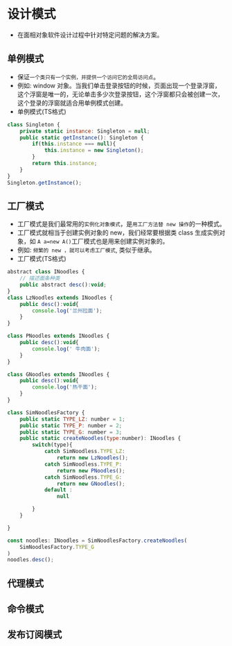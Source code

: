 # 设计模式
* 在面相对象软件设计过程中针对特定问题的解决方案。


## 单例模式
* 保证`一个类只有一个实例，并提供一个访问它的全局访问点`。
* 例如: window 对象。当我们单击登录按钮的时候，页面出现一个登录浮窗，这个浮窗是唯一的，无论单击多少次登录按钮，这个浮窗都只会被创建一次，这个登录的浮窗就适合用单例模式创建。
* 单例模式(TS格式)
```javascript
class Singleton {
    private static instance: Singleton = null;
    public static getInstance(): Singleton {
        if(this.instance === null){
            this.instance = new Singleton();
        }
        return this.instance;
    }
}
Singleton.getInstance();
```

## 工厂模式
* 工厂模式是我们最常用的`实例化对象模式`，是`用工厂方法替 new 操作`的一种模式。
* 工厂模式就相当于创建实例对象的 new，我们经常要根据类 class 生成实例对象，如 `A a=new A()`工厂模式也是用来创建实例对象的。
* 例如: `频繁的 new ，就可以考虑工厂模式`, 类似于继承。
* 工厂模式(TS格式)
```javascript
abstract class INoodles {
    // 描述面条种类
    public abstract desc():void;
}
class LzNoodles extends INoodles {
    public desc():void{
        console.log('兰州拉面');
    }
}

class PNoodles extends INoodles {
    public desc():void{
        console.log(' 牛肉面');
    }
}

class GNoodles extends INoodles {
    public desc():void{
        console.log('热干面');
    }
}

class SimNoodlesFactory {
    public static TYPE_LZ: number = 1;
    public static TYPE_P: number = 2;
    public static TYPE_G: number = 3;
    public static createNoodles(type:number): INoodles {
        switch(type){
            catch SimNoodless.TYPE_LZ:
                return new LzNoodles();
            catch SimNoodless.TYPE_P:
                return new PNoodles();
            catch SimNoodless.TYPE_G:
                return new GNoodles();
            default :
                null

        }
    }

}

const noodles: INoodles = SimNoodlesFactory.createNoodles(
    SimNoodlesFactory.TYPE_G
)
noodles.desc();
```

## 代理模式



## 命令模式


## 发布订阅模式
